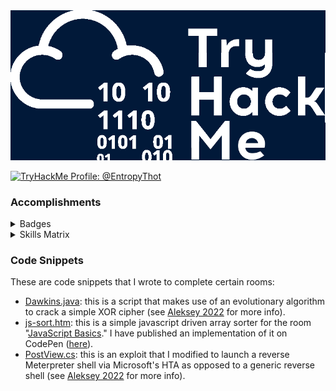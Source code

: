 
<img src="./banner.png" width="600px" />

<a href="https://tryhackme.com/p/EntropyThot"><img src="https://tryhackme-badges.s3.amazonaws.com/EntropyThot.png" alt="TryHackMe Profile: @EntropyThot"></a>

### Accomplishments

<details>
<summary>Badges</summary>

| [cat linux.txt](https://tryhackme.com/EntropyThot/badges/terminaled) | [Pentesting Principles](https://tryhackme.com/EntropyThot/badges/intro-to-pentesting) | [7 Day Streak](https://tryhackme.com/EntropyThot/badges/7-day-streak) |
|-|-|-|
| [Webbed](https://tryhackme.com/EntropyThot/badges/web-fund) | [Metasploitable](https://tryhackme.com/EntropyThot/badges/metasploitable) | [30 Day Streak](https://tryhackme.com/EntropyThot/badges/30-day-streak) |
| [OWASP Top 10](https://tryhackme.com/EntropyThot/badges/owasp-10) | [OhSint](https://tryhackme.com/EntropyThot/badges/ohsint) | [Blue](https://tryhackme.com/EntropyThot/badges/blue) |
| [Ice](https://tryhackme.com/EntropyThot/badges/ice) | [Advent of Cyber 3](https://tryhackme.com/EntropyThot/badges/adventofcyber3) | [Security Awareness](https://tryhackme.com/EntropyThot/badges/security-awareness) | 
| [Networking Nerd](https://tryhackme.com/EntropyThot/badges/network-fundamentals) | [World Wide Web](https://tryhackme.com/EntropyThot/badges/world-wide-web) | [Burp'ed](https://tryhackme.com/EntropyThot/badges/burped) |
| [Wireshark](https://tryhackme.com/EntropyThot/badges/wireshark) | [90 Day Streak](https://tryhackme.com/EntropyThot/badges/90-day-streak) | [Intro to Web Hacking](https://tryhackme.com/EntropyThot/badges/intro-to-web-hacking) |
| [Hash Cracker](https://tryhackme.com/EntropyThot/badges/hash-cracker) | [Pentester Tools](https://tryhackme.com/EntropyThot/badges/pentestingtools) | [180 Day Streak](https://tryhackme.com/EntropyThot/badges/180-day-streak)
| [Linux PrivEsc](https://tryhackme.com/EntropyThot/badges/linux-privesc) | | |

</details>

<details>
<summary>Skills Matrix</summary>

<img width="500px;" alt="skills matrix" src="./skills_matrix.png" />

</details>

### Code Snippets

These are code snippets that I wrote to complete certain rooms:

* [Dawkins.java](./code/Dawkins.java): this is a script that makes use of an evolutionary algorithm to crack a simple XOR cipher \(see [Aleksey 2022](https://medium.com/ai-in-plain-english/a-n-application-of-dawkins-weasel-to-cracking-a-simple-xor-cipher-5459f61dda39) for more info\).
* [js-sort.htm](./code/js-sort.htm): this is a simple javascript driven array sorter for the room "[JavaScript Basics](https://tryhackme.com/room/javascriptbasics)." I have published an implementation of it on CodePen \([here](https://codepen.io/EpsilonCalculus/full/ZEXMxYr)\).
* [PostView.cs](./code/PostView.cs): this is an exploit that I modified to launch a reverse Meterpreter shell via Microsoft's HTA as opposed to a generic reverse shell \(see [Aleksey 2022](https://medium.com/bugbountywriteup/tryhackme-writeup-hackpark-bd9c075c5262) for more info\).
